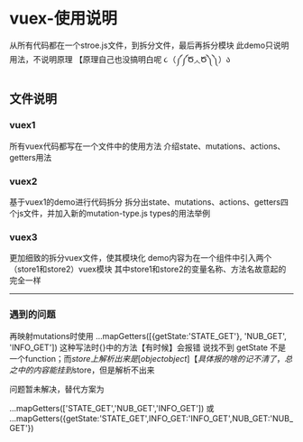 # vuex-使用说明
从所有代码都在一个stroe.js文件，到拆分文件，最后再拆分模块
此demo只说明用法，不说明原理 【原理自己也没搞明白呢 ૮（༼༼Ծ◞◟Ծ༽༽）ა 

## 文件说明

### vuex1
所有vuex代码都写在一个文件中的使用方法
介绍state、mutations、actions、getters用法

### vuex2

基于vuex1的demo进行代码拆分
拆分出state、mutations、actions、getters四个js文件，并加入新的mutation-type.js
types的用法举例

### vuex3

更加细致的拆分vuex文件，使其模块化
demo内容为在一个组件中引入两个（store1和store2）vuex模块
其中store1和store2的变量名称、方法名故意起的完全一样

***
### 遇到的问题

再映射mutations时使用 ...mapGetters([{getState:'STATE_GET'}, 'NUB_GET', 'INFO_GET']) 这种写法时{}中的方法【有时候】会报错
说找不到 getState 不是一个function；而$store上解析出来是[object object]  
【具体报的啥的记不清了，总之 {}中的内容能挂到$store，但是解析不出来

问题暂未解决，替代方案为

...mapGetters(['STATE_GET','NUB_GET','INFO_GET']) 或
...mapGetters({getState:'STATE_GET',INFO_GET:'INFO_GET',NUB_GET:'NUB_GET'})
